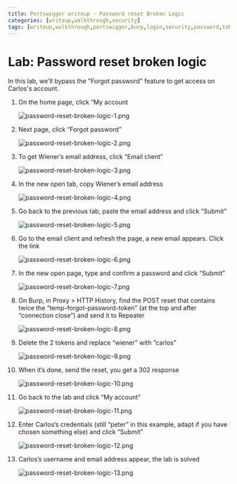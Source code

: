 ```yaml
---
title: Portswigger writeup - Password reset Broken Logic
categories: [writeup,walkthrough,security]
tags: [writeup,walkthrough,portswigger,burp,login,security,password,token]
---
```


# **Lab: Password reset broken logic**

In this lab, we'll bypass the "Forgot password" feature to get access on Carlos's account.

1. On the home page, click “My account
	
	![password-reset-broken-logic-1.png](/assets/images/2022-11-28-password-reset-broken-logic/password-reset-broken-logic-1.png)
	
2. Next page, click “Forgot password”
	
	![password-reset-broken-logic-2.png](/assets/images/2022-11-28-password-reset-broken-logic/password-reset-broken-logic-2.png)
	
3. To get Wiener’s email address, click “Email client”
	
	![password-reset-broken-logic-3.png](/assets/images/2022-11-28-password-reset-broken-logic/password-reset-broken-logic-3.png)
	
4. In the new open tab, copy Wiener’s email address
	
	![password-reset-broken-logic-4.png](/assets/images/2022-11-28-password-reset-broken-logic/password-reset-broken-logic-4.png)
	
5. Go back to the previous tab, paste the email address and click “Submit”
	
	![password-reset-broken-logic-5.png](/assets/images/2022-11-28-password-reset-broken-logic/password-reset-broken-logic-5.png)
	
6. Go to the email client and refresh the page, a new email appears. Click the link
	
	![password-reset-broken-logic-6.png](/assets/images/2022-11-28-password-reset-broken-logic/password-reset-broken-logic-6.png)
	
7. In the new open page, type and confirm a password and click “Submit”
	
	![password-reset-broken-logic-7.png](/assets/images/2022-11-28-password-reset-broken-logic/password-reset-broken-logic-7.png)
	
8. On Burp, in Proxy > HTTP History, find the POST reset that contains twice the “temp-forgot-password-token” (at the top and after “connection close”) and send it to Repeater
	
	![password-reset-broken-logic-8.png](/assets/images/2022-11-28-password-reset-broken-logic/password-reset-broken-logic-8.png)
	
9. Delete the 2 tokens and replace “wiener” with “carlos”
	
	![password-reset-broken-logic-9.png](/assets/images/2022-11-28-password-reset-broken-logic/password-reset-broken-logic-9.png)
	
10. When it’s done, send the reset, you get a 302 response
	
	![password-reset-broken-logic-10.png](/assets/images/2022-11-28-password-reset-broken-logic/password-reset-broken-logic-10.png)
	
11. Go back to the lab and click “My account”
	
	![password-reset-broken-logic-11.png](/assets/images/2022-11-28-password-reset-broken-logic/password-reset-broken-logic-11.png)
	
12. Enter Carlos’s credentials (still “peter” in this example, adapt if you have chosen something else) and click “Submit”
	
	![password-reset-broken-logic-12.png](/assets/images/2022-11-28-password-reset-broken-logic/password-reset-broken-logic-12.png)
	
13. Carlos’s username and email address appear, the lab is solved
	
	![password-reset-broken-logic-13.png](/assets/images/2022-11-28-password-reset-broken-logic/password-reset-broken-logic-13.png)